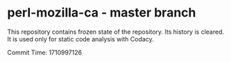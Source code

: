 # perl-mozilla-ca - master branch

This repository contains frozen state of the repository.
Its history is cleared. It is used only for static code
analysis with Codacy.

Commit Time: 1710997126